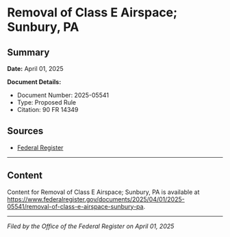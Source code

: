 # Removal of Class E Airspace; Sunbury, PA

## Summary

**Date:** April 01, 2025

**Document Details:**
- Document Number: 2025-05541
- Type: Proposed Rule
- Citation: 90 FR 14349

## Sources
- [Federal Register](https://www.federalregister.gov/documents/2025/04/01/2025-05541/removal-of-class-e-airspace-sunbury-pa)

---

## Content

Content for Removal of Class E Airspace; Sunbury, PA is available at https://www.federalregister.gov/documents/2025/04/01/2025-05541/removal-of-class-e-airspace-sunbury-pa.

---

*Filed by the Office of the Federal Register on April 01, 2025*
